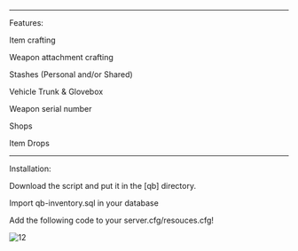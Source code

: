 
-----------------------------------------------
Features:

Item crafting

Weapon attachment crafting

Stashes (Personal and/or Shared)

Vehicle Trunk & Glovebox

Weapon serial number

Shops

Item Drops


------------------------------------------------


Installation:

Download the script and put it in the [qb] directory.

Import qb-inventory.sql in your database

Add the following code to your server.cfg/resouces.cfg!

![12](https://github.com/QBCoreStore/qb-inventory/assets/68699717/57ea4927-e9ee-4fcf-bf8f-ee1137a88699)


